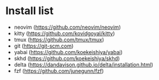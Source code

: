 # Install list
* neovim (https://github.com/neovim/neovim)
* kitty (https://github.com/kovidgoyal/kitty)
* tmux (https://github.com/tmux/tmux)
* git (https://git-scm.com)
* yabai (https://github.com/koekeishiya/yabai)
* skhd (https://github.com/koekeishiya/skhd)
* delta (https://dandavison.github.io/delta/installation.html)
* fzf (https://github.com/junegunn/fzf)
